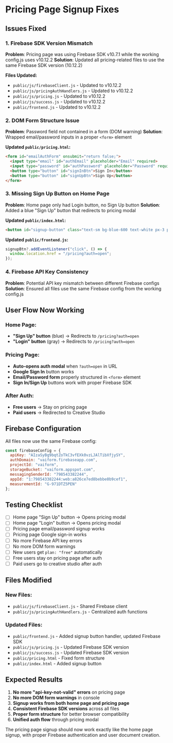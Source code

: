 # Pricing Page Signup Fixes

## Issues Fixed

### 1. Firebase SDK Version Mismatch
**Problem**: Pricing page was using Firebase SDK v10.7.1 while the working config.js uses v10.12.2
**Solution**: Updated all pricing-related files to use the same Firebase SDK version (10.12.2)

**Files Updated:**
- `public/js/firebaseClient.js` - Updated to v10.12.2
- `public/js/pricingAuthHandlers.js` - Updated to v10.12.2
- `public/js/pricing.js` - Updated to v10.12.2
- `public/js/success.js` - Updated to v10.12.2
- `public/frontend.js` - Updated to v10.12.2

### 2. DOM Form Structure Issue
**Problem**: Password field not contained in a form (DOM warning)
**Solution**: Wrapped email/password inputs in a proper `<form>` element

**Updated `public/pricing.html`:**
```html
<form id="emailAuthForm" onsubmit="return false;">
  <input type="email" id="authEmail" placeholder="Email" required>
  <input type="password" id="authPassword" placeholder="Password" required>
  <button type="button" id="signInBtn">Sign In</button>
  <button type="button" id="signUpBtn">Sign Up</button>
</form>
```

### 3. Missing Sign Up Button on Home Page
**Problem**: Home page only had Login button, no Sign Up button
**Solution**: Added a blue "Sign Up" button that redirects to pricing modal

**Updated `public/index.html`:**
```html
<button id="signup-button" class="text-sm bg-blue-600 text-white px-3 py-1 rounded hover:bg-blue-700 logged-out hidden">Sign Up</button>
```

**Updated `public/frontend.js`:**
```javascript
signupBtn?.addEventListener("click", () => {
  window.location.href = "/pricing?auth=open";
});
```

### 4. Firebase API Key Consistency
**Problem**: Potential API key mismatch between different Firebase configs
**Solution**: Ensured all files use the same Firebase config from the working config.js

## User Flow Now Working

### Home Page:
- **"Sign Up" button** (blue) → Redirects to `/pricing?auth=open`
- **"Login" button** (gray) → Redirects to `/pricing?auth=open`

### Pricing Page:
- **Auto-opens auth modal** when `?auth=open` in URL
- **Google Sign In** button works
- **Email/Password form** properly structured in `<form>` element
- **Sign In/Sign Up** buttons work with proper Firebase SDK

### After Auth:
- **Free users** → Stay on pricing page
- **Paid users** → Redirected to Creative Studio

## Firebase Configuration

All files now use the same Firebase config:
```javascript
const firebaseConfig = {
  apiKey: "AIzaSyBg9bqtZoTkC3vfEXk0vzLJAlTibXfjySY",
  authDomain: "vaiform.firebaseapp.com",
  projectId: "vaiform",
  storageBucket: "vaiform.appspot.com",
  messagingSenderId: "798543382244",
  appId: "1:798543382244:web:a826ce7ed8bebbe0b9cef1",
  measurementId: "G-971DTZ5PEN"
};
```

## Testing Checklist

- [ ] Home page "Sign Up" button → Opens pricing modal
- [ ] Home page "Login" button → Opens pricing modal  
- [ ] Pricing page email/password signup works
- [ ] Pricing page Google sign-in works
- [ ] No more Firebase API key errors
- [ ] No more DOM form warnings
- [ ] New users get `plan: "free"` automatically
- [ ] Free users stay on pricing page after auth
- [ ] Paid users go to creative studio after auth

## Files Modified

### New Files:
- `public/js/firebaseClient.js` - Shared Firebase client
- `public/js/pricingAuthHandlers.js` - Centralized auth functions

### Updated Files:
- `public/frontend.js` - Added signup button handler, updated Firebase SDK
- `public/js/pricing.js` - Updated Firebase SDK version
- `public/js/success.js` - Updated Firebase SDK version
- `public/pricing.html` - Fixed form structure
- `public/index.html` - Added signup button

## Expected Results

1. **No more "api-key-not-valid" errors** on pricing page
2. **No more DOM form warnings** in console
3. **Signup works from both home page and pricing page**
4. **Consistent Firebase SDK versions** across all files
5. **Proper form structure** for better browser compatibility
6. **Unified auth flow** through pricing modal

The pricing page signup should now work exactly like the home page signup, with proper Firebase authentication and user document creation.
